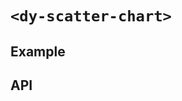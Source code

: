 # `<dy-scatter-chart>`

## Example

<gbp-example
  name="dy-scatter-chart"
  props='{"style": "width: 80%;", "fill": "true", "sequences": [{"label": "Label", "values": [[100, 1], [200, 3], [1000, 5]] }] }'
  src="https://jspm.dev/duoyun-ui/elements/scatter-chart"></gbp-example>

## API

<gbp-api src="/src/elements/scatter-chart.ts"></gbp-api>
